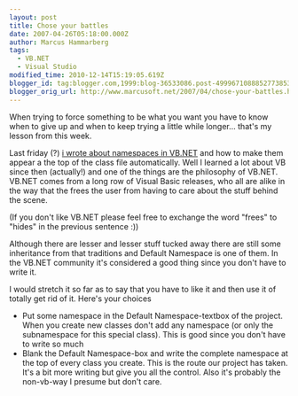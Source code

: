 ```yaml
---
layout: post
title: Chose your battles
date: 2007-04-26T05:18:00.000Z
author: Marcus Hammarberg
tags:
  - VB.NET
  - Visual Studio
modified_time: 2010-12-14T15:19:05.619Z
blogger_id: tag:blogger.com,1999:blog-36533086.post-4999671088852773853
blogger_orig_url: http://www.marcusoft.net/2007/04/chose-your-battles.html
---
```


When trying
to force something to be what you want you have to know when to give up
and when to keep trying a little while longer... that's my lesson from
this week.

Last friday (?) [i wrote about namespaces in
VB.NET](http://marcushammarberg.blogspot.com/2007/04/including-namespaces-in-new-vbnet.html)
and how to make them appear a the top of the class file automatically.
Well I learned a lot about VB since then (actually!) and one of the
things are the philosophy of VB.NET. VB.NET comes from a long row of
Visual Basic releases, who all are alike in the way that the frees the
user from having to care about the stuff behind the scene.

(If you don't like VB.NET please feel free to exchange the word "frees"
to "hides" in the previous sentence :))

Although there are lesser and lesser stuff tucked away there are still
some inheritance from that traditions and Default Namespace is one of
them. In the VB.NET community it's considered a good thing since you
don't have to write it.

I would stretch it so far as to say that you have to like it and then
use it of totally get rid of it. Here's your choices

- Put some namespace in the Default Namespace-textbox of the project.
  When you create new classes don't add any namespace (or only the
  subnamespace for this special class). This is good since you don't
  have to write so much
- Blank the Default Namespace-box and write the complete namespace at
  the top of every class you create. This is the route our project has
  taken. It's a bit more writing but give you all the control. Also
  it's probably the non-vb-way I presume but don't care.
